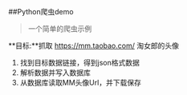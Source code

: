 ##Python爬虫demo

> 一个简单的爬虫示例

**目标:**抓取 https://mm.taobao.com/ 淘女郎的头像
1. 找到目标数据链接，得到json格式数据
2. 解析数据并写入数据库
3. 从数据库读取MM头像Url，并下载保存